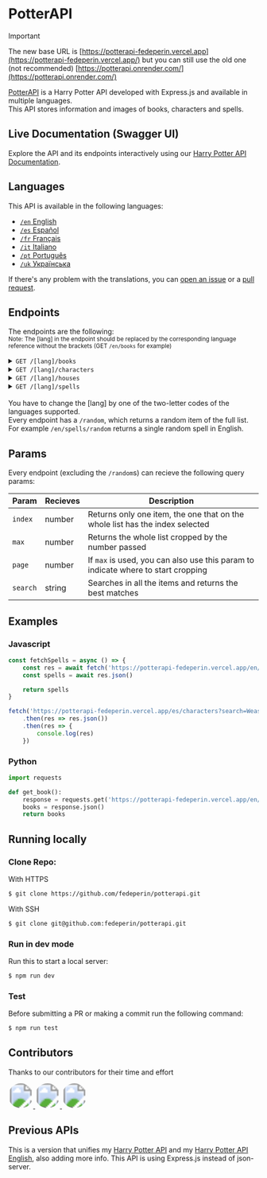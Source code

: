 # PotterAPI
> [!IMPORTANT]  
> The new base URL is [https://potterapi-fedeperin.vercel.app](https://potterapi-fedeperin.vercel.app/) but you can still use the old one (not recommended) [https://potterapi.onrender.com/](https://potterapi.onrender.com/)  

[PotterAPI](https://potterapi-fedeperin.vercel.app/) is a Harry Potter API developed with Express.js and available in multiple languages.  
This API stores information and images of books, characters and spells.

## Live Documentation (Swagger UI)

Explore the API and its endpoints interactively using our [Harry Potter API Documentation](https://vlaurencena.github.io/harry-potter-openapi-swagger-ui/).

## Languages
This API is available in the following languages:
- [`/en` English](https://potterapi-fedeperin.vercel.app/en)
- [`/es` Español](https://potterapi-fedeperin.vercel.app/es)
- [`/fr` Français](https://potterapi-fedeperin.vercel.app/fr)
- [`/it` Italiano](https://potterapi-fedeperin.vercel.app/it)
- [`/pt` Português](https://potterapi-fedeperin.vercel.app/pt)
- [`/uk` Українська](https://potterapi-fedeperin.vercel.app/uk)

If there's any problem with the translations, you can [open an issue](https://github.com/fedeperin/potterapi/issues/new) or a [pull request](https://github.com/fedeperin/potterapi/pulls).

## Endpoints
The endpoints are the following:  
<small>Note: The [lang] in the endpoint should be replaced by the corresponding language reference without the brackets (GET `/en/books` for example)</small>
<details>
    <summary><code>GET /[lang]/books</code></summary>
    Returns information and images about Harry Potter books.
    <table>
        <thead>
            <tr>
                <th>Key</th>
                <th>Type</th>
                <th>Value</th>
            </tr>
        </thead>
        <tbody>
            <tr>
                <td><code>number</code></td>
                <td>number</td>
                <td>The book number</td>
            </tr>
            <tr>
                <td><code>title</code></td>
                <td>string</td>
                <td>The title of the book in the selected language</td>
            </tr>
            <tr>
                <td><code>originalTitle</code></td>
                <td>string</td>
                <td>The original book title in English</td>
            </tr>
            <tr>
                <td><code>releaseDate</code></td>
                <td>string</td>
                <td>The release date</td>
            </tr>
            <tr>
                <td><code>description</code></td>
                <td>string</td>
                <td>A summary of the book</td>
            </tr>
            <tr>
                <td><code>pages</code></td>
                <td>number</td>
                <td>The original book's number of pages</td>
            </tr>
            <tr>
                <td><code>cover</code></td>
                <td>string</td>
                <td>An URL to an image with the original cover of the book</td>
            </tr>
        </tbody>
    </table>
</details>
<details>
    <summary><code>GET /[lang]/characters</code></summary>
    Returns information and images of Harry Potter characters.
    <table>
        <thead>
            <tr>
                <th>Key</th>
                <th>Type</th>
                <th>Value</th>
            </tr>
        </thead>
        <tbody>
            <tr>
                <td><code>fullName</code></td>
                <td>string</td>
                <td>The full name of the character</td>
            </tr>
            <tr>
                <td><code>nickname</code></td>
                <td>string</td>
                <td>The nickname of the character</td>
            </tr>
            <tr>
                <td><code>hogwartsHouse</code></td>
                <td>string</td>
                <td>The Hogwarts House this character belong to</td>
            </tr>
            <tr>
                <td><code>interpretedBy</code></td>
                <td>string</td>
                <td>The name of the actor/actress the character was interpreted by in the movies</td>
            </tr>
            <tr>
                <td><code>children</code></td>
                <td>object</td>
                <td>An array with all the children of the character</td>
            </tr>
            <tr>
                <td><code>image</code></td>
                <td>string</td>
                <td>An URL to an image of the character</td>
            </tr>
            <tr>
                <td><code>birthdate</code></td>
                <td>string</td>
                <td>The birthdate of the character. Format "Month Day, Year"</td>
            </tr>
        </tbody>
    </table>
</details>
<details>
    <summary><code>GET /[lang]/houses</code></summary>
    Returns the four Hogwarts Houses with some extra data
    <table>
        <thead>
            <tr>
                <th>Key</th>
                <th>Type</th>
                <th>Value</th>
            </tr>
        </thead>
        <tbody>
            <tr>
                <td><code>house</code></td>
                <td>string</td>
                <td>Name of the House</td>
            </tr>
            <tr>
                <td><code>emoji</code></td>
                <td>string</td>
                <td>An emoji representing the house</td>
            </tr>
            <tr>
                <td><code>founder</code></td>
                <td>string</td>
                <td>The name of the founder of the house</td>
            </tr>
            <tr>
                <td><code>colors</code></td>
                <td>object</td>
                <td>An array with the colors in english of the house</td>
            </tr>
            <tr>
                <td><code>animal</code></td>
                <td>string</td>
                <td>The animal of the house</td>
            </tr>
        </tbody>
    </table>
</details>
<details>
    <summary><code>GET /[lang]/spells</code></summary>
    Returns all the spells mentioned in the saga with a description.
    <table>
        <thead>
            <tr>
                <th>Key</th>
                <th>Type</th>
                <th>Value</th>
            </tr>
        </thead>
        <tbody>
            <tr>
                <td><code>spell</code></td>
                <td>string</td>
                <td>The name of the spell</td>
            </tr>
            <tr>
                <td><code>use</code></td>
                <td>string</td>
                <td>Description of the spell</td>
            </tr>
        </tbody>
    </table>
</details>
</br>
You have to change the [lang] by one of the two-letter codes of the languages supported.</br>
Every endpoint has a <code>/random</code>, which returns a random item of the full list. For example <code>/en/spells/random</code> returns a single random spell in English.

## Params
Every endpoint (excluding the <code>/random</code>s) can recieve the following query params: 

Param | Recieves | Description |
----- | -------- | ----------- |
`index` | number | Returns only one item, the one that on the whole list has the index selected |
`max` | number | Returns the whole list cropped by the number passed |
`page` | number | If `max` is used, you can also use this param to indicate where to start cropping |
`search` | string | Searches in all the items and returns the best matches |

## Examples
### Javascript
```javascript
const fetchSpells = async () => {
    const res = await fetch('https://potterapi-fedeperin.vercel.app/en/spells')
    const spells = await res.json()

    return spells
}
```
```javascript
fetch('https://potterapi-fedeperin.vercel.app/es/characters?search=Weasley')
    .then(res => res.json())
    .then(res => {
        console.log(res)
    })
```
### Python
```python
import requests

def get_book():
    response = requests.get('https://potterapi-fedeperin.vercel.app/en/books')
    books = response.json()
    return books
```

## Running locally
### Clone Repo:
With HTTPS
```bash
$ git clone https://github.com/fedeperin/potterapi.git
```
With SSH
```bash
$ git clone git@github.com:fedeperin/potterapi.git
```
### Run in dev mode
Run this to start a local server:
```bash
$ npm run dev
```

### Test
Before submitting a PR or making a commit run the following command:
```bash
$ npm run test
```

## Contributors
Thanks to our contributors for their time and effort

<a href="https://github.com/fedeperin">
    <svg width="50" height="50">
        <clipPath id="rounded">
            <rect width="50" height="50" rx="50" ry="50" />
        </clipPath>
        <image x="0" y="0" width="50" height="50" clip-path="url(#rounded)" href="./readme-assets/contributors/fedeperin.png"/>
    </svg>
</a>
<a href="https://github.com/vlaurencena">
    <svg width="50" height="50">
        <clipPath id="rounded">
            <rect width="50" height="50" rx="50" ry="50" />
        </clipPath>
        <image x="0" y="0" width="50" height="50" clip-path="url(#rounded)" href="./readme-assets/contributors/vlaurencena.jpg"/>
    </svg>
</a>
<a href="https://github.com/romsendz">
    <svg width="50" height="50">
        <clipPath id="rounded">
            <rect width="50" height="50" rx="50" ry="50" />
        </clipPath>
        <image x="0" y="0" width="50" height="50" clip-path="url(#rounded)" href="./readme-assets/contributors/romsendz.jpg"/>
    </svg>
</a>

## Previous APIs
This is a version that unifies my [Harry Potter API](https://github.com/fedeperin/harry-potter-api) and my [Harry Potter API English](https://github.com/fedeperin/harry-potter-api-english), also adding more info. This API is using Express.js instead of json-server.

